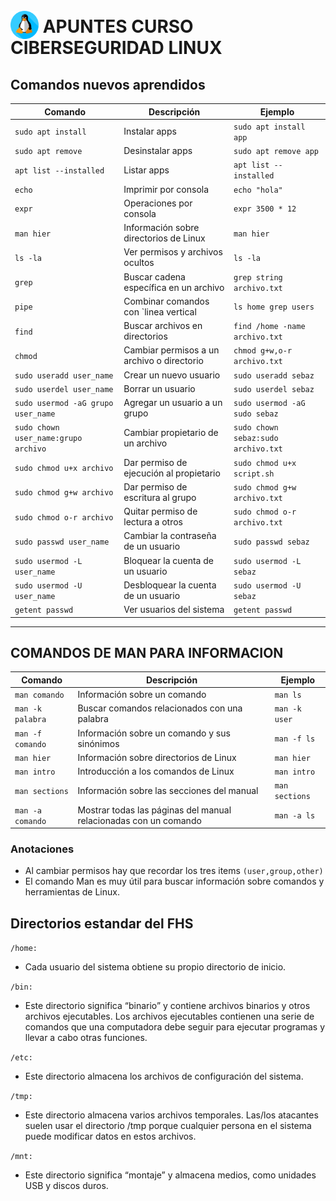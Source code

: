 # <img src="images/518713.png" alt="Imagen de ejemplo" width="45" height="45" style="position: relative; top: 10px;"> APUNTES CURSO CIBERSEGURIDAD LINUX 

## Comandos nuevos aprendidos

| Comando | Descripción | Ejemplo |
| --- | --- | --- |
| `sudo apt install` | Instalar apps | `sudo apt install app` |
| `sudo apt remove` | Desinstalar apps | `sudo apt remove app` |
| `apt list --installed` | Listar apps | `apt list --installed` |
| `echo` | Imprimir por consola | `echo "hola"` |
| `expr` | Operaciones por consola | `expr 3500 * 12` |
| `man hier` | Información sobre directorios de Linux | `man hier` |
| `ls -la` | Ver permisos y archivos ocultos | `ls -la` |
| `grep` | Buscar cadena específica en un archivo | `grep string archivo.txt` |
| `pipe` | Combinar comandos con `linea vertical |  `ls home grep users` |
| `find` | Buscar archivos en directorios | `find /home -name archivo.txt`|
|  `chmod`|Cambiar permisos a un archivo o directorio| `chmod g+w,o-r archivo.txt`|
| `sudo useradd user_name` | Crear un nuevo usuario | `sudo useradd sebaz` |
| `sudo userdel user_name` | Borrar un usuario | `sudo userdel sebaz` |
| `sudo usermod -aG grupo user_name` | Agregar un usuario a un grupo | `sudo usermod -aG sudo sebaz` |
| `sudo chown user_name:grupo archivo` | Cambiar propietario de un archivo | `sudo chown sebaz:sudo archivo.txt` |
| `sudo chmod u+x archivo` | Dar permiso de ejecución al propietario | `sudo chmod u+x script.sh` |
| `sudo chmod g+w archivo` | Dar permiso de escritura al grupo | `sudo chmod g+w archivo.txt` |
| `sudo chmod o-r archivo` | Quitar permiso de lectura a otros | `sudo chmod o-r archivo.txt` |
| `sudo passwd user_name` | Cambiar la contraseña de un usuario | `sudo passwd sebaz` |
| `sudo usermod -L user_name` | Bloquear la cuenta de un usuario | `sudo usermod -L sebaz` |
| `sudo usermod -U user_name` | Desbloquear la cuenta de un usuario | `sudo usermod -U sebaz` |
|`getent passwd` | Ver usuarios del sistema | `getent passwd` |
 ---
## **COMANDOS DE MAN PARA INFORMACION**
| Comando | Descripción | Ejemplo |
| --- | --- | --- |
| `man comando` | Información sobre un comando | `man ls` |
| `man -k palabra` | Buscar comandos relacionados con una palabra | `man -k user` |
| `man -f comando` | Información sobre un comando y sus sinónimos | `man -f ls` |
| `man hier` | Información sobre directorios de Linux | `man hier` |
| `man intro` | Introducción a los comandos de Linux | `man intro` |
| `man sections` | Información sobre las secciones del manual | `man sections` |
| `man -a comando` | Mostrar todas las páginas del manual relacionadas con un comando | `man -a ls` |
### Anotaciones
- Al cambiar permisos hay que recordar los tres items `(user,group,other)`
- El comando Man  es muy útil para buscar información sobre comandos y herramientas de Linux.

## Directorios estandar del FHS

`/home:`

- Cada usuario del sistema obtiene su propio directorio de inicio.

`/bin:` 

- Este directorio significa “binario” y contiene archivos binarios y otros archivos ejecutables. Los archivos ejecutables contienen una serie de comandos que una computadora debe seguir para ejecutar programas y llevar a cabo otras funciones.

`/etc:` 

- Este directorio almacena los archivos de configuración del sistema.

`/tmp:` 

- Este directorio almacena varios archivos temporales. Las/los atacantes suelen usar el directorio /tmp porque cualquier persona en el sistema puede modificar datos en estos archivos.

`/mnt:`

- Este directorio significa “montaje” y almacena medios, como unidades USB y discos duros.
